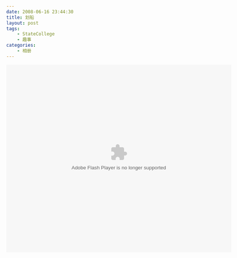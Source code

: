 ```yaml
---
date: 2008-06-16 23:44:30
title: 划船
layout: post
tags:
    - StateCollege
    - 趣事
categories:
    - 相册
---
```

<object width="600" height="500"> <param name="flashvars" value="offsite=true&lang=en-us&page_show_url=%2Fphotos%2Fztpala%2Fsets%2F72157629603677798%2Fshow%2F&page_show_back_url=%2Fphotos%2Fztpala%2Fsets%2F72157629603677798%2F&set_id=72157629603677798&jump_to="></param> <param name="movie" value="http://www.flickr.com/apps/slideshow/show.swf?v=109615"></param> <param name="allowFullScreen" value="true"></param><embed type="application/x-shockwave-flash" src="http://www.flickr.com/apps/slideshow/show.swf?v=109615" allowFullScreen="true" flashvars="offsite=true&lang=en-us&page_show_url=%2Fphotos%2Fztpala%2Fsets%2F72157629603677798%2Fshow%2F&page_show_back_url=%2Fphotos%2Fztpala%2Fsets%2F72157629603677798%2F&set_id=72157629603677798&jump_to=" width="600" height="500"></embed></object>
